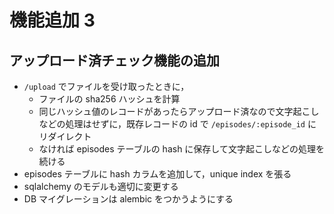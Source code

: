 # 機能追加 3

## アップロード済チェック機能の追加

- `/upload` でファイルを受け取ったときに，
  - ファイルの sha256 ハッシュを計算
  - 同じハッシュ値のレコードがあったらアップロード済なので文字起こしなどの処理はせずに，既存レコードの id で `/episodes/:episode_id` にリダイレクト
  - なければ episodes テーブルの hash に保存して文字起こしなどの処理を続ける
- episodes テーブルに hash カラムを追加して，unique index を張る
- sqlalchemy のモデルも適切に変更する
- DB マイグレーションは alembic をつかうようにする
